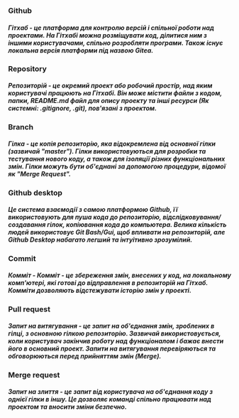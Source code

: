 ### Github
##### Гітхаб - це платформа для контролю версій і спільної роботи над проектами. На Гітхабі можна розміщувати код, ділитися ним з іншими користувачами, спільно розробляти програми. Також існує локальна версія платформи під назвою Gitea.

### Repository
##### Репозиторій - це окремий проект або робочий простір, над яким користувачі працюють на Гітхабі. Він може містити файли з кодом, папки, README.md файл для опису проекту та інші ресурси (Як системні: .gitignore, .git), пов'язані з проектом.

### Branch
##### Гілка - це копія репозиторію, яка відокремлена від основної гілки (зазвичай "master"). Гілки використовуються для розробки та тестування нового коду, а також для ізоляції різних функціональних змін. Гілки можуть бути об'єднані за допомогою процедури, відомої як **"Merge Request"**.

### Github desktop
##### Це система взаємодії з самою платформою Github, її використовують для пуша кода до репозиторію, відслідковування/создавання гілок, копіювання кода до компьютера. Велика кількість людей використовує **Git Bash/Gui**, щоб впливати на репозиторій, але Github Desktop набагато легший та інтуітивно зрозумілий.

### Commit
##### Комміт - Комміт - це збереження змін, внесених у код, на локальному комп'ютері, які готові до відправлення в репозиторій на Гітхаб. Комміти дозволяють відстежувати історію змін у проекті.

### Pull request
##### Запит на витягування - це запит на об'єднання змін, зроблених в гілці, з основною гілкою репозиторію. Зазвичай використовується, коли користувач закінчив роботу над функціоналом і бажає внести його в основний проект. Запити на витягування перевіряються та обговорюються перед прийняттям змін (Merge).

### Merge request
##### Запит на злиття - це запит від користувача на об'єднання коду з однієї гілки в іншу. Це дозволяє команді спільно працювати над проектом та вносити зміни безпечно.